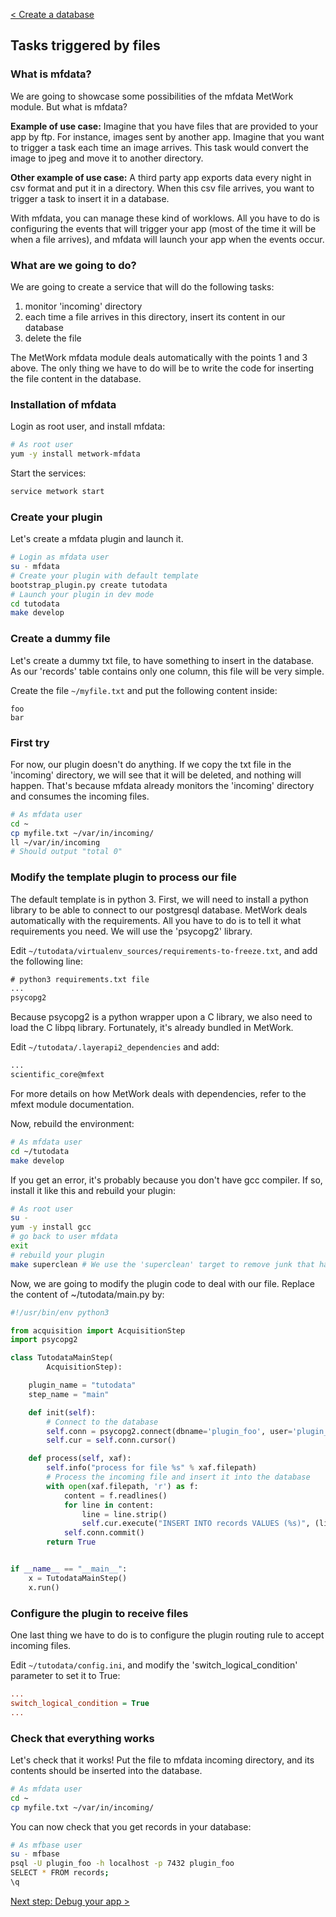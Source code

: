 [< Create a database](./5_database.md)

## Tasks triggered by files

### What is mfdata?

We are going to showcase some possibilities of the mfdata MetWork module. But what is mfdata?

__Example of use case:__ Imagine that you have files that are provided to your app by ftp. For instance, images sent by another app. Imagine that you want to trigger a task each time an image arrives. This task would convert the image to jpeg and move it to another directory.

__Other example of use case:__ A third party app exports data every night in csv format and put it in a directory. When this csv file arrives, you want to trigger a task to insert it in a database.

With mfdata, you can manage these kind of worklows. All you have to do is configuring the events that will trigger your app (most of the time it will be when a file arrives), and mfdata will launch your app when the events occur.

### What are we going to do?

We are going to create a service that will do the following tasks:

1. monitor 'incoming' directory
2. each time a file arrives in this directory, insert its content in our database
3. delete the file

The MetWork mfdata module deals automatically with the points 1 and 3 above. The only thing we have to do will be to write the code for inserting the file content in the database.

### Installation of mfdata

Login as root user, and install mfdata:

``` bash
# As root user
yum -y install metwork-mfdata
```

Start the services:

``` bash
service metwork start
```

### Create your plugin

Let's create a mfdata plugin and launch it.

``` bash
# Login as mfdata user
su - mfdata
# Create your plugin with default template
bootstrap_plugin.py create tutodata
# Launch your plugin in dev mode
cd tutodata
make develop
```

### Create a dummy file

Let's create a dummy txt file, to have something to insert in the database. As our 'records' table contains only one column, this file will be very simple.

Create the file `~/myfile.txt` and put the following content inside:

``` csv
foo
bar
```

### First try

For now, our plugin doesn't do anything. If we copy the txt file in the 'incoming' directory, we will see that it will be deleted, and nothing will happen. That's because mfdata already monitors the 'incoming' directory and consumes the incoming files.

``` bash
# As mfdata user
cd ~
cp myfile.txt ~/var/in/incoming/
ll ~/var/in/incoming
# Should output "total 0"
```

### Modify the template plugin to process our file

The default template is in python 3. First, we will need to install a python library to be able to connect to our postgresql database. MetWork deals automatically with the requirements. All you have to do is to tell it what requirements you need. We will use the 'psycopg2' library.

Edit `~/tutodata/virtualenv_sources/requirements-to-freeze.txt`, and add the following line:

``` txt
# python3 requirements.txt file
...
psycopg2
```

Because psycopg2 is a python wrapper upon a C library, we also need to load the C libpq library. Fortunately, it's already bundled in MetWork.

Edit `~/tutodata/.layerapi2_dependencies` and add:

``` bash
...
scientific_core@mfext
```

For more details on how MetWork deals with dependencies, refer to the mfext module documentation.

Now, rebuild the environment:
``` bash
# As mfdata user
cd ~/tutodata
make develop
```

If you get an error, it's probably because you don't have gcc compiler. If so, install it like this and rebuild your plugin:

``` bash
# As root user
su -
yum -y install gcc
# go back to user mfdata
exit
# rebuild your plugin
make superclean # We use the 'superclean' target to remove junk that has been created by the previous failed build
```

Now, we are going to modify the plugin code to deal with our file. Replace the content of ~/tutodata/main.py by:

``` python
#!/usr/bin/env python3

from acquisition import AcquisitionStep
import psycopg2

class TutodataMainStep(
        AcquisitionStep):

    plugin_name = "tutodata"
    step_name = "main"

    def init(self):
        # Connect to the database
        self.conn = psycopg2.connect(dbname='plugin_foo', user='plugin_foo', host='localhost' ,password='plugin_foo', port=7432)
        self.cur = self.conn.cursor()

    def process(self, xaf):
        self.info("process for file %s" % xaf.filepath)
        # Process the incoming file and insert it into the database
        with open(xaf.filepath, 'r') as f:
            content = f.readlines()
            for line in content:
                line = line.strip()
                self.cur.execute("INSERT INTO records VALUES (%s)", (line,))
            self.conn.commit()
        return True


if __name__ == "__main__":
    x = TutodataMainStep()
    x.run()
```

### Configure the plugin to receive files

One last thing we have to do is to configure the plugin routing rule to accept incoming files.

Edit `~/tutodata/config.ini`, and modify the 'switch_logical_condition' parameter to set it to True:

``` ini
...
switch_logical_condition = True
...
```

### Check that everything works

Let's check that it works! Put the file to mfdata incoming directory, and its contents should be inserted into the database.

``` bash
# As mfdata user
cd ~
cp myfile.txt ~/var/in/incoming/
```

You can now check that you get records in your database:

``` bash
# As mfbase user
su - mfbase
psql -U plugin_foo -h localhost -p 7432 plugin_foo
SELECT * FROM records;
\q
```

[Next step: Debug your app >](./7_debug.md)
